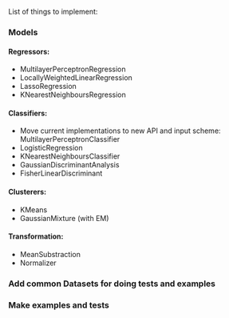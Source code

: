 List of things to implement:

### Models
#### Regressors:
- MultilayerPerceptronRegression
- LocallyWeightedLinearRegression
- LassoRegression
- KNearestNeighboursRegression

#### Classifiers:
- Move current implementations to new API and input scheme: MultilayerPerceptronClassifier
- LogisticRegression
- KNearestNeighboursClassifier
- GaussianDiscriminantAnalysis
- FisherLinearDiscriminant

#### Clusterers:
- KMeans
- GaussianMixture (with EM)

#### Transformation:
- MeanSubstraction
- Normalizer

### Add common Datasets for doing tests and examples
### Make examples and tests